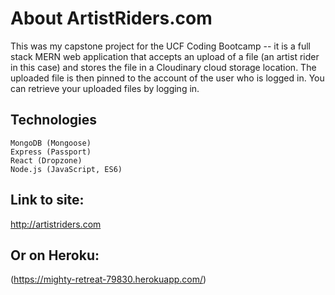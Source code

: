 # About ArtistRiders.com

This was my capstone project for the UCF Coding Bootcamp -- it is a full stack MERN web application that accepts an upload of a file (an artist rider in this case) and stores the file in a Cloudinary cloud storage location. The uploaded file is then pinned to the account of the user who is logged in. You can retrieve your uploaded files by logging in.

## Technologies

    MongoDB (Mongoose)
    Express (Passport)
    React (Dropzone)
    Node.js (JavaScript, ES6)

## Link to site:

http://artistriders.com 

## Or on Heroku:

(https://mighty-retreat-79830.herokuapp.com/)
